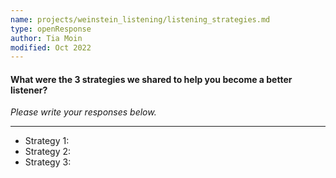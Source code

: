 ```yaml
---
name: projects/weinstein_listening/listening_strategies.md
type: openResponse
author: Tia Moin
modified: Oct 2022
---
```


#### What were the 3 strategies we shared to help you become a better listener?

_Please write your responses below._

---

- Strategy 1:
- Strategy 2:
- Strategy 3:
